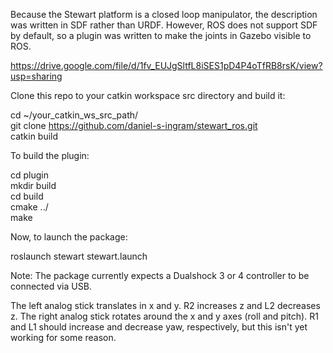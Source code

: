 Because the Stewart platform is a closed loop manipulator, the description was written in SDF rather than URDF. However, ROS does not support SDF by default, so a plugin was written to make the joints in Gazebo visible to ROS.


https://drive.google.com/file/d/1fv_EUJgSltfL8iSES1pD4P4oTfRB8rsK/view?usp=sharing


Clone this repo to your catkin workspace src directory and build it:


cd ~/your_catkin_ws_src_path/  
git clone https://github.com/daniel-s-ingram/stewart_ros.git  
catkin build  


To build the plugin:


cd plugin  
mkdir build  
cd build  
cmake ../  
make  

Now, to launch the package:


roslaunch stewart stewart.launch


Note: The package currently expects a Dualshock 3 or 4 controller to be connected via USB.

The left analog stick translates in x and y. R2 increases z and L2 decreases z.
The right analog stick rotates around the x and y axes (roll and pitch). R1 and L1 should increase and decrease yaw, respectively, but this isn't yet working for some reason.